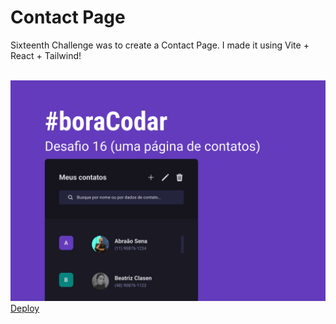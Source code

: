 <h1><strong>Contact Page</strong></h1>

<p>Sixteenth Challenge was to create a Contact Page. I made it using Vite + React + Tailwind!</p>
<br>

<img src='./src/assets/capa.png'>

<br>
<a href='https://contact-page-challenge16.vercel.app/' target='_blank'>Deploy</a>
